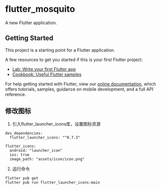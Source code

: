 # flutter_mosquito

A new Flutter application.

## Getting Started

This project is a starting point for a Flutter application.

A few resources to get you started if this is your first Flutter project:

- [Lab: Write your first Flutter app](https://flutter.dev/docs/get-started/codelab)
- [Cookbook: Useful Flutter samples](https://flutter.dev/docs/cookbook)

For help getting started with Flutter, view our
[online documentation](https://flutter.dev/docs), which offers tutorials,
samples, guidance on mobile development, and a full API reference.

## 修改图标
1. 引入flutter_launcher_icons库，设置图标资源
```
dev_dependencies:
  flutter_launcher_icons: "^0.7.3"

flutter_icons:
  android: "launcher_icon"
  ios: true
  image_path: "assets/icon/icon.png"
```
2. 运行命令
```
flutter pub get
flutter pub run flutter_launcher_icons:main
```